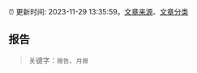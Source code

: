 :alarm_clock: 更新时间: 2023-11-29 13:35:59。[文章来源](/README.md)、[文章分类](/TAGS.md)

## 报告


> 关键字：`报告`、`月报`



